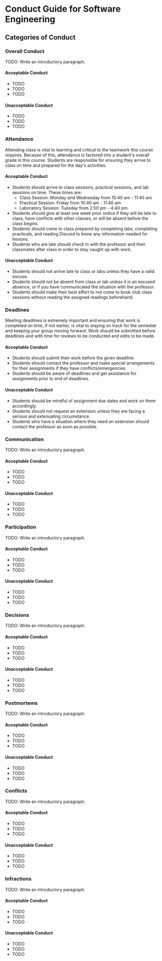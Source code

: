 # Conduct Guide for Software Engineering

## Categories of Conduct

### Overall Conduct

TODO: Write an introductory paragraph.

#### Acceptable Conduct

- TODO
- TODO
- TODO

#### Unacceptable Conduct

- TODO
- TODO
- TODO

### Attendance

Attending class is vital to learning and critical to the teamwork this course requires. Because of this, attendance is factored into a student's overall grade in this course. Students are responsible for ensuring they arrive to class on time and prepared for the day's activities.

#### Acceptable Conduct

- Students should arrive to class sessions, practical sessions, and lab sessions on time. These times are:
  - Class Session: Monday and Wednesday from 10:40 am - 11:40 am
  - Practical Session: Friday from 10:40 am - 11:40 am
  - Laboratory Session: Tuesday from 2:50 pm - 4:40 pm
- Students should give at least one week prior notice if they will be late to class, have conflicts with other classes, or will be absent before the class begins.
- Students should come to class prepared by completing labs, completing practicals, and reading Discord to know any information needed for lessons.
- Students who are late should check in with the professor and their classmates after class in order to stay caught up with work.

#### Unacceptable Conduct

- Students should not arrive late to class or labs unless they have a valid excuse.
- Students should not be absent from class or lab unless it is an excused absence, or if you have communicated the situation with the professor.
- Students should make their best effort to not come to book club class sessions without reading the assigned readings beforehand.

### Deadlines

Meeting deadlines is extremely important and ensuring that work is completed on time, if not earlier, is vital to staying on track for the semester and keeping your group moving forward. Work should be submitted before deadlines and with time for reviews to be conducted and edits to be made.

#### Acceptable Conduct

- Students should submit their work before the given deadline.
- Students should contact the professor and make special arrangements for their assignments if they have conflicts/emergencies.
- Students should be aware of deadlines and get assistance for assignments prior to end of deadlines.

#### Unacceptable Conduct

- Students should be mindful of assignment due dates and work on them accordingly.
- Students should not request an extension unless they are facing a serious and extenuating circumstance.
- Students who have a situation where they need an extension should contact the professor as soon as possible.

### Communication

TODO: Write an introductory paragraph.

#### Acceptable Conduct

- TODO
- TODO
- TODO

#### Unacceptable Conduct

- TODO
- TODO
- TODO

### Participation

TODO: Write an introductory paragraph.

#### Acceptable Conduct

- TODO
- TODO
- TODO

#### Unacceptable Conduct

- TODO
- TODO
- TODO

### Decisions

TODO: Write an introductory paragraph.

#### Acceptable Conduct

- TODO
- TODO
- TODO

#### Unacceptable Conduct

- TODO
- TODO
- TODO

### Postmortems

TODO: Write an introductory paragraph.

#### Acceptable Conduct

- TODO
- TODO
- TODO

#### Unacceptable Conduct

- TODO
- TODO
- TODO

### Conflicts

TODO: Write an introductory paragraph.

#### Acceptable Conduct

- TODO
- TODO
- TODO

#### Unacceptable Conduct

- TODO
- TODO
- TODO

### Infractions

TODO: Write an introductory paragraph.

#### Acceptable Conduct

- TODO
- TODO
- TODO

#### Unacceptable Conduct

- TODO
- TODO
- TODO
